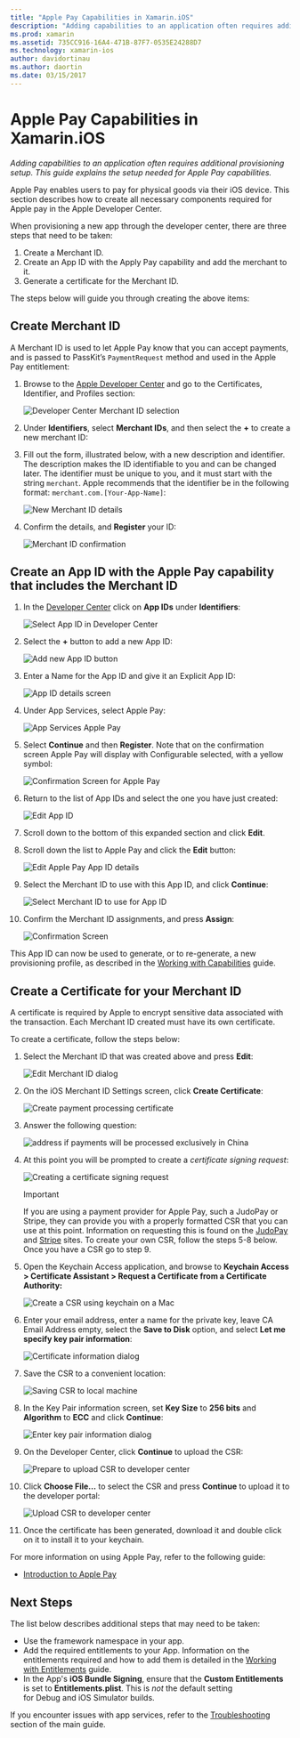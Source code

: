 ```yaml
---
title: "Apple Pay Capabilities in Xamarin.iOS"
description: "Adding capabilities to an application often requires additional provisioning setup. This guide explains the setup needed for Apple Pay capabilities."
ms.prod: xamarin
ms.assetid: 735CC916-16A4-471B-87F7-0535E24288D7
ms.technology: xamarin-ios
author: davidortinau
ms.author: daortin
ms.date: 03/15/2017
---
```


# Apple Pay Capabilities in Xamarin.iOS

_Adding capabilities to an application often requires additional provisioning setup. This guide explains the setup needed for Apple Pay capabilities._

Apple Pay enables users to pay for physical goods via their iOS device. This section describes how to create all necessary components required for Apple pay in the Apple Developer Center.

When provisioning a new app through the developer center, there are three steps that need to be taken:

1. Create a Merchant ID.
2. Create an App ID with the Apply Pay capability and add the merchant to it.
3. Generate a certificate for the Merchant ID.

The steps below will guide you through creating the above items:

<a name="merchantid" />

## Create Merchant ID

A Merchant ID is used to let Apple Pay know that you can accept payments, and is passed to PassKit’s `PaymentRequest` method and used in the Apple Pay entitlement:

1. Browse to the [Apple Developer Center](https://developer.apple.com/account/) and go to the Certificates, Identifier, and Profiles section:

    ![Developer Center Merchant ID selection](apple-pay-capabilities-images/image57.png)

2. Under **Identifiers**, select **Merchant IDs**, and then select the **+** to create a new merchant ID:  

3. Fill out the form, illustrated below, with a new description and identifier. The description makes the ID identifiable to you and can be changed later. The identifier must be unique to you, and it must start with the string `merchant`. Apple recommends that the identifier be in the following format: `merchant.com.[Your-App-Name]`:

    ![New Merchant ID details](apple-pay-capabilities-images/image58.png)

4. Confirm the details, and **Register** your ID:

    ![Merchant ID confirmation](apple-pay-capabilities-images/image59.png)

<a name="appid" />

## Create an App ID with the Apple Pay capability that includes the Merchant ID

1. In the [Developer Center](https://developer.apple.com/account/) click on **App IDs** under **Identifiers**:

    ![Select App ID in Developer Center](apple-pay-capabilities-images/image6.png)

2. Select the **+** button to add a new App ID:

    ![Add new App ID button](apple-pay-capabilities-images/image27.png)

3. Enter a Name for the App ID and give it an Explicit App ID:

    ![App ID details screen](apple-pay-capabilities-images/image35.png)

4. Under App Services, select Apple Pay:
  
    ![App Services Apple Pay](apple-pay-capabilities-images/image36.png)

5. Select **Continue** and then **Register**. Note that on the confirmation screen Apple Pay will display with Configurable selected, with a yellow symbol:

    ![Confirmation Screen for Apple Pay](apple-pay-capabilities-images/image37.png)

6. Return to the list of App IDs and select the one you have just created:  

    ![Edit App ID](apple-pay-capabilities-images/image38.png)

7. Scroll down to the bottom of this expanded section and click **Edit**.
8. Scroll down the list to Apple Pay and click the **Edit** button:  

    ![Edit Apple Pay App ID details](apple-pay-capabilities-images/image39.png)

9. Select the Merchant ID to use with this App ID, and click **Continue**:  

    ![Select Merchant ID to use for App ID](apple-pay-capabilities-images/image40.png)

10. Confirm the Merchant ID assignments, and press **Assign**:  

    ![Confirmation Screen](apple-pay-capabilities-images/image41.png)

This App ID can now be used to generate, or to re-generate, a new provisioning profile, as described in the [Working with Capabilities](~/ios/deploy-test/provisioning/capabilities/index.md) guide.

<a name="certificate" />

## Create a Certificate for your Merchant ID

A certificate is required by Apple to encrypt sensitive data associated with the transaction. Each Merchant ID created must have its own certificate.

To create a certificate, follow the steps below:

1. Select the Merchant ID that was created above and press **Edit**:

    ![Edit Merchant ID dialog](apple-pay-capabilities-images/image42.png)

2. On the iOS Merchant ID Settings screen, click **Create Certificate**:

    ![Create payment processing certificate](apple-pay-capabilities-images/image43.png)

3. Answer the following question:

    ![address if payments will be processed exclusively in China](apple-pay-capabilities-images/image44.png)

4. At this point you will be prompted to create a _certificate signing request_:

    ![Creating a certificate signing request](apple-pay-capabilities-images/image45.png)

    > [!IMPORTANT]
    > If you are using a payment provider for Apple Pay, such a JudoPay or Stripe, they can provide you with a properly formatted CSR that you can use at this point. Information on requesting this is found on the [JudoPay](https://www.judopay.com/docs/version-52/apple-pay/getting-started/#create-an-apple-pay-certificate) and [Stripe](https://stripe.com/docs/apple-pay/apps#csr) sites. To create your own CSR, follow the steps 5-8 below. Once you have a CSR go to step 9.

5. Open the Keychain Access application, and browse to **Keychain Access > Certificate Assistant > Request a Certificate from a Certificate Authority:**

     ![Create a CSR using keychain on a Mac](apple-pay-capabilities-images/image46.png)

6. Enter your email address, enter a name for the private key, leave CA Email Address empty, select the **Save to Disk** option, and select **Let me specify key pair information**:

     ![Certificate information dialog](apple-pay-capabilities-images/image47.png)

7. Save the CSR to a convenient location:

     ![Saving CSR to local machine](apple-pay-capabilities-images/image48.png)

8. In the Key Pair information screen, set **Key Size** to **256 bits** and **Algorithm** to **ECC** and click **Continue**:

     ![Enter key pair information dialog](apple-pay-capabilities-images/image49.png)

9. On the Developer Center, click **Continue** to upload the CSR:

     ![Prepare to upload CSR to developer center](apple-pay-capabilities-images/image50.png)

10. Click **Choose File…** to select the CSR and press **Continue** to upload it to the developer portal:

     ![Upload CSR to developer center](apple-pay-capabilities-images/image51.png)

11. Once the certificate has been generated, download it and double click on it to install it to your keychain.

For more information on using Apple Pay, refer to the following guide:

* [Introduction to Apple Pay](~/ios/platform/apple-pay.md)

## Next Steps

The list below describes additional steps that may need to be taken:

* Use the framework namespace in your app.
* Add the required entitlements to your App. Information on the entitlements required and how to add them is detailed in the [Working with Entitlements](~/ios/deploy-test/provisioning/entitlements.md) guide.
* In the App's **iOS Bundle Signing**, ensure that the **Custom Entitlements** is set to **Entitlements.plist**. This is _not_ the default setting for Debug and iOS Simulator builds.

If you encounter issues with app services, refer to the [Troubleshooting](~/ios/deploy-test/provisioning/capabilities/index.md) section of the main guide.
